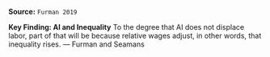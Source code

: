 **Source:** `Furman 2019`

**Key Finding: AI and Inequality**
To the degree that AI does not displace labor, part of that will be because relative wages adjust, in other words, that inequality rises. — Furman and Seamans
